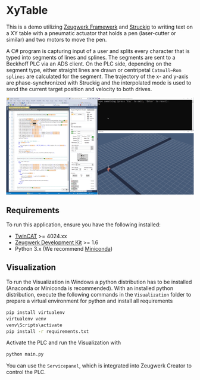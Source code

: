 # XyTable

This is a demo utilizing [Zeugwerk Framewerk](https://doc.zeugwerk.dev) and [Struckig](https://github.com/stefanbesler/Struckig) to writing text on a XY table with a pneumatic actuator that holds a pen (laser-cutter or similar) and two motors to move the pen.

A C# program is capturing input of a user and splits every character that is typed into segments of lines and splines. The segments are sent to a Beckhoff PLC via an ADS client.
On the PLC side, depending on the segment type, either straight lines are drawn or centripetal `Catmull–Rom splines` are calculated for the segment. The trajectory of the x- and y-axis are phase-synchronized with Struckig and the interpolated mode is used to send the current target position and velocity to both drives.


<div style="display: flex; justify-content: space-between;">
<img src="/Images/Peek 2024-10-20 23-45.gif"/>
</div>

## Requirements

To run this application, ensure you have the following installed:

- [TwinCAT]() >= 4024.xx
- [Zeugwerk Development Kit](https://doc.zeugwerk.dev/) >= 1.6
- Python 3.x (We recommend [Miniconda](https://docs.anaconda.com/miniconda/))


## Visualization

To run the Visualization in Windows a python distribution has to be installed (Anaconda or Miniconda is recommended).
With an installed python distribution, execute the following commands in the `Visualization` folder to prepare a virtual environment for python and install all requirements

```bash
pip install virtualenv
virtualenv venv
venv\Scripts\activate
pip install -r requirements.txt
```

Activate the PLC and run the Visualization with 

```bash
python main.py
```

You can use the `Servicepanel`, which is integrated into Zeugwerk Creator to control the PLC.
